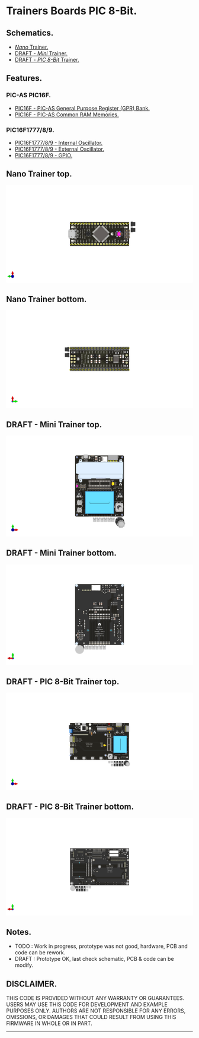 # Trainers Boards PIC 8-Bit.

## Schematics.

- [*Nano* Trainer.](https://github.com/tronixio/trainers-pic8bit/blob/main/Kicad/nano/pdf/schematic.pdf)
- [DRAFT - *Mini* Trainer.](https://github.com/tronixio/trainers-pic8bit/blob/main/Kicad/mini/pdf/schematic.pdf)
- [DRAFT - *PIC 8-Bit* Trainer.](https://github.com/tronixio/trainers-pic8bit/blob/main/Kicad/trainer/pdf/schematic.pdf)

<!-- ## PIC 8-Bit MCU Features. -->

<!-- - [PIC16F1777/8/9 Features](https://github.com/tronixio/trainers-pic8bit/tree/main/features#readme) -->

## Features.

### PIC-AS PIC16F.

- [PIC16F - PIC-AS General Purpose Register (GPR) Bank.](https://github.com/tronixio/trainers-pic8bit/blob/main/Features/pic16f/gpr.md)
- [PIC16F - PIC-AS Common RAM Memories.](https://github.com/tronixio/trainers-pic8bit/blob/main/Features/pic16f/ram.md)

### PIC16F1777/8/9.

- [PIC16F1777/8/9 - Internal Oscillator.](https://github.com/tronixio/trainers-pic8bit/blob/main/Features/pic16f177x/intosc.md)
- [PIC16F1777/8/9 - External Oscillator.](https://github.com/tronixio/trainers-pic8bit/blob/main/Features/pic16f177x/extosc.md)
- [PIC16F1777/8/9 - GPIO.](https://github.com/tronixio/trainers-pic8bit/blob/main/Features/pic16f177x/gpio.md)
<!--- [PIC16F1777/8/9 - CPP-PWM](https://github.com/tronixio/trainers-pic8bit/blob/main/features/pic16f177x//cpp-pwm.md) -->
<!--- [PIC16F1777/8/9 - SPI](https://github.com/tronixio/trainers-pic8bit/blob/main/features/pic16f177x//spi.md) -->
<!--- [PIC16F1777/8/9 - EUSART](https://github.com/tronixio/trainers-pic8bit/blob/main/features/pic16f177x//eusart.md) -->

## Nano Trainer top.

![Nano Trainer top.](https://github.com/tronixio/trainers-pic8bit/blob/main/Kicad/nano/pics/top.png)

## Nano Trainer bottom.

![Nano Trainer bottom.](https://github.com/tronixio/trainers-pic8bit/blob/main/Kicad/nano/pics/bottom.png)

## DRAFT - Mini Trainer top.

![Mini Trainer top.](https://github.com/tronixio/trainers-pic8bit/blob/main/Kicad/mini/pics/top.png)

## DRAFT - Mini Trainer bottom.

![Mini Trainer bottom.](https://github.com/tronixio/trainers-pic8bit/blob/main/Kicad/mini/pics/bottom.png)

## DRAFT - PIC 8-Bit Trainer top.

![PIC 8-Bit Trainer top.](https://github.com/tronixio/trainers-pic8bit/blob/main/Kicad/trainer/pics/top.png)

## DRAFT - PIC 8-Bit Trainer bottom.

![PIC 8-Bit Trainer bottom.](https://github.com/tronixio/trainers-pic8bit/blob/main/Kicad/trainer/pics/bottom.png)

## Notes.

- TODO : Work in progress, prototype was not good, hardware, PCB and code can be rework.
- DRAFT : Prototype OK, last check schematic, PCB & code can be modify.

## DISCLAIMER.

THIS CODE IS PROVIDED WITHOUT ANY WARRANTY OR GUARANTEES.
USERS MAY USE THIS CODE FOR DEVELOPMENT AND EXAMPLE PURPOSES ONLY.
AUTHORS ARE NOT RESPONSIBLE FOR ANY ERRORS, OMISSIONS, OR DAMAGES THAT COULD
RESULT FROM USING THIS FIRMWARE IN WHOLE OR IN PART.

---
